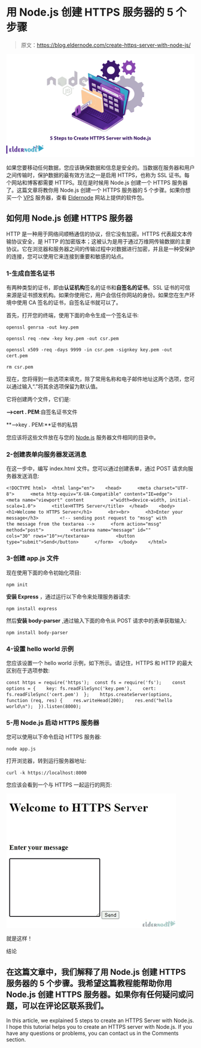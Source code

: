 # 用 Node.js 创建 HTTPS 服务器的 5 个步骤

> 原文：<https://blog.eldernode.com/create-https-server-with-node-js/>

![5 Steps to Create HTTPS Server with Node](img/dd243afeb4681a80ac53b6738ad224f9.png)

如果您要移动任何数据，您应该确保数据和信息是安全的。当数据在服务器和用户之间传输时，保护数据的最有效方法之一是启用 HTTPS，也称为 SSL 证书。每个网站和博客都需要 HTTPS。现在是时候用 Node.js 创建一个 HTTPS 服务器了。这篇文章将教你用 Node.js 创建一个 HTTPS 服务器的 5 个步骤。如果你想买一个 [VPS](https://eldernode.com/vps/) 服务器，查看 [Eldernode](https://eldernode.com/) 网站上提供的软件包。

## **如何用 Node.js 创建 HTTPS 服务器**

HTTP 是一种用于网络间顺畅通信的协议，但它没有加密。HTTPS 代表超文本传输协议安全，是 HTTP 的加密版本；这被认为是用于通过万维网传输数据的主要协议。它在浏览器和服务器之间的传输过程中对数据进行加密，并且是一种受保护的连接，您可以使用它来连接到重要和敏感的站点。

### **1-生成自签名证书**

有两种类型的证书，即由**认证机构**签名的证书和**自签名的证书**。SSL 证书的可信来源是证书颁发机构。如果你使用它，用户会信任你网站的身份。如果您在生产环境中使用 CA 签名的证书，自签名证书就可以了。

首先，打开您的终端，使用下面的命令生成一个签名证书:

```
openssl genrsa -out key.pem 
```

```
openssl req -new -key key.pem -out csr.pem 
```

```
openssl x509 -req -days 9999 -in csr.pem -signkey key.pem -out cert.pem 
```

```
rm csr.pem
```

现在，您将得到一些选项来填充，除了常用名称和电子邮件地址这两个选项，您可以通过输入“.”将其余选项保留为默认值。

它将创建两个文件，它们是:

**–>cert . PEM**:自签名证书文件

**–>key . PEM:**证书的私钥

您应该将这些文件放在与您的 [Node.js](https://blog.eldernode.com/install-node-js-on-windows/) 服务器文件相同的目录中。

### **2-创建表单向服务器发送消息**

在这一步中，编写 index.html 文件。您可以通过创建表单，通过 POST 请求向服务器发送消息:

```
<!DOCTYPE html>  <html lang="en">    <head>      <meta charset="UTF-8">      <meta http-equiv="X-UA-Compatible" content="IE=edge">      <meta name="viewport" content          ="width=device-width, initial-scale=1.0">      <title>HTTPS Server</title>  </head>    <body>      <h1>Welcome to HTTPS Server</h1>      <br><br>      <h3>Enter your message</h3>        <!-- sending post request to "mssg" with           the message from the textarea -->      <form action="mssg" method="post">          <textarea name="message" id=""               cols="30" rows="10"></textarea>          <button type="submit">Send</button>      </form>  </body>    </html>
```

### **3-创建 app.js 文件**

现在使用下面的命令初始化项目:

```
npm init
```

**安装 Express** ，通过运行以下命令来处理服务器请求:

```
npm install express
```

然后**安装 body-parser** ,通过输入下面的命令从 POST 请求中的表单获取输入:

```
npm install body-parser
```

### **4-设置 hello world 示例**

您应该设置一个 hello world 示例，如下所示。请记住，HTTPS 和 HTTP 的最大区别在于选项参数:

```
const https = require('https');  const fs = require('fs');    const options = {    key: fs.readFileSync('key.pem'),    cert: fs.readFileSync('cert.pem')  };    https.createServer(options, function (req, res) {    res.writeHead(200);    res.end("hello world\n");  }).listen(8000);
```

### **5-用 Node.js** 启动 HTTPS 服务器

您可以使用以下命令启动 HTTPS 服务器:

```
node app.js
```

打开浏览器，转到运行服务器地址:

```
curl -k https://localhost:8000
```

您应该会看到一个与 HTTPS 一起运行的网页:

![Web-page-view](img/27b7c80f06fad3ddbefb18238a1438f9.png)

就是这样！

结论

## 在这篇文章中，我们解释了用 Node.js 创建 HTTPS 服务器的 5 个步骤。我希望这篇教程能帮助你用 Node.js 创建 HTTPS 服务器。如果你有任何疑问或问题，可以在评论区联系我们。

In this article, we explained 5 steps to create an HTTPS Server with Node.js. I hope this tutorial helps you to create an HTTPS server with Node.js. If you have any questions or problems, you can contact us in the Comments section.